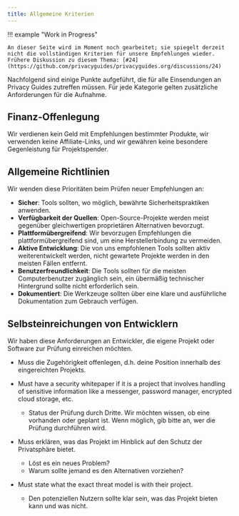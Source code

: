 ```yaml
---
title: Allgemeine Kriterien
---
```


!!! example "Work in Progress"

    An dieser Seite wird im Moment noch gearbeitet; sie spiegelt derzeit nicht die vollständigen Kriterien für unsere Empfehlungen wieder. Frühere Diskussion zu diesem Thema: [#24](https://github.com/privacyguides/privacyguides.org/discussions/24)

Nachfolgend sind einige Punkte aufgeführt, die für alle Einsendungen an Privacy Guides zutreffen müssen. Für jede Kategorie gelten zusätzliche Anforderungen für die Aufnahme.

## Finanz-Offenlegung

Wir verdienen kein Geld mit Empfehlungen bestimmter Produkte, wir verwenden keine Affiliate-Links, und wir gewähren keine besondere Gegenleistung für Projektspender.

## Allgemeine Richtlinien

Wir wenden diese Prioritäten beim Prüfen neuer Empfehlungen an:

- **Sicher**: Tools sollten, wo möglich, bewährte Sicherheitspraktiken anwenden.
- **Verfügbarkeit der Quellen**: Open-Source-Projekte werden meist gegenüber gleichwertigen proprietären Alternativen bevorzugt.
- **Plattformübergreifend**: Wir bevorzugen Empfehlungen die plattformübergreifend sind, um eine Herstellerbindung zu vermeiden.
- **Aktive Entwicklung**: Die von uns empfohlenen Tools sollten aktiv weiterentwickelt werden, nicht gewartete Projekte werden in den meisten Fällen entfernt.
- **Benutzerfreundlichkeit**: Die Tools sollten für die meisten Computerbenutzer zugänglich sein, ein übermäßig technischer Hintergrund sollte nicht erforderlich sein.
- **Dokumentiert**: Die Werkzeuge sollten über eine klare und ausführliche Dokumentation zum Gebrauch verfügen.

## Selbsteinreichungen von Entwicklern

Wir haben diese Anforderungen an Entwickler, die eigene Projekt oder Software zur Prüfung einreichen möchten.

- Muss die Zugehörigkeit offenlegen, d.h. deine Position innerhalb des eingereichten Projekts.

- Must have a security whitepaper if it is a project that involves handling of sensitive information like a messenger, password manager, encrypted cloud storage, etc.
    - Status der Prüfung durch Dritte. Wir möchten wissen, ob eine vorhanden oder geplant ist. Wenn möglich, gib bitte an, wer die Prüfung durchführen wird.

- Muss erklären, was das Projekt im Hinblick auf den Schutz der Privatsphäre bietet.
    - Löst es ein neues Problem?
    - Warum sollte jemand es den Alternativen vorziehen?

- Must state what the exact threat model is with their project.
    - Den potenziellen Nutzern sollte klar sein, was das Projekt bieten kann und was nicht.
